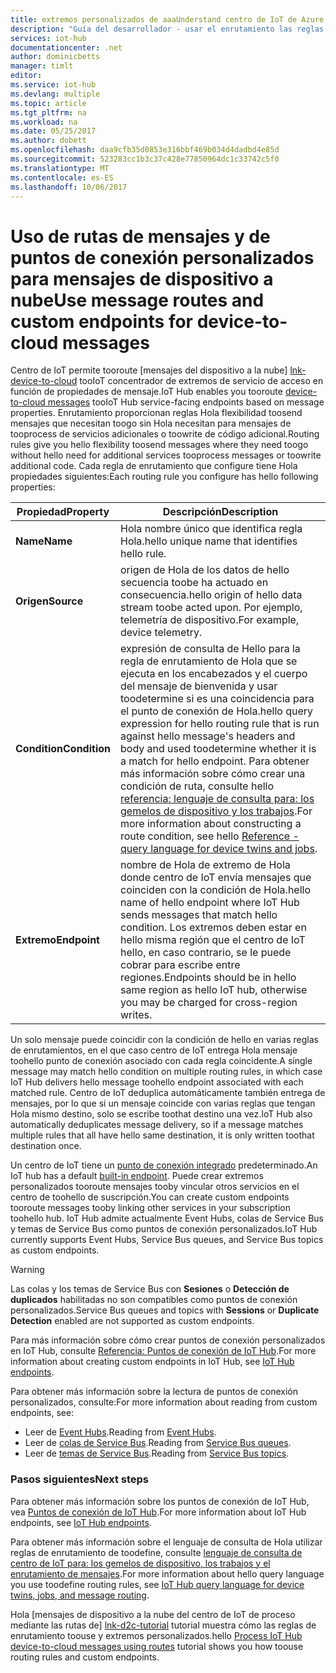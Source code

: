 ```yaml
---
title: extremos personalizados de aaaUnderstand centro de IoT de Azure | Documentos de Microsoft
description: "Guía del desarrollador - usar el enrutamiento las reglas de los puntos de conexión de toocustom de tooroute mensajes del dispositivo a la nube."
services: iot-hub
documentationcenter: .net
author: dominicbetts
manager: timlt
editor: 
ms.service: iot-hub
ms.devlang: multiple
ms.topic: article
ms.tgt_pltfrm: na
ms.workload: na
ms.date: 05/25/2017
ms.author: dobett
ms.openlocfilehash: daa9cfb35d0853e316bbf469b034d4dadbd4e85d
ms.sourcegitcommit: 523283cc1b3c37c428e77850964dc1c33742c5f0
ms.translationtype: MT
ms.contentlocale: es-ES
ms.lasthandoff: 10/06/2017
---
```

# <a name="use-message-routes-and-custom-endpoints-for-device-to-cloud-messages"></a><span data-ttu-id="3772d-103">Uso de rutas de mensajes y de puntos de conexión personalizados para mensajes de dispositivo a nube</span><span class="sxs-lookup"><span data-stu-id="3772d-103">Use message routes and custom endpoints for device-to-cloud messages</span></span>

<span data-ttu-id="3772d-104">Centro de IoT permite tooroute [mensajes del dispositivo a la nube] [ lnk-device-to-cloud] tooIoT concentrador de extremos de servicio de acceso en función de propiedades de mensaje.</span><span class="sxs-lookup"><span data-stu-id="3772d-104">IoT Hub enables you tooroute [device-to-cloud messages][lnk-device-to-cloud] tooIoT Hub service-facing endpoints based on message properties.</span></span> <span data-ttu-id="3772d-105">Enrutamiento proporcionan reglas Hola flexibilidad toosend mensajes que necesitan toogo sin Hola necesitan para mensajes de tooprocess de servicios adicionales o toowrite de código adicional.</span><span class="sxs-lookup"><span data-stu-id="3772d-105">Routing rules give you hello flexibility toosend messages where they need toogo without hello need for additional services tooprocess messages or toowrite additional code.</span></span> <span data-ttu-id="3772d-106">Cada regla de enrutamiento que configure tiene Hola propiedades siguientes:</span><span class="sxs-lookup"><span data-stu-id="3772d-106">Each routing rule you configure has hello following properties:</span></span>

| <span data-ttu-id="3772d-107">Propiedad</span><span class="sxs-lookup"><span data-stu-id="3772d-107">Property</span></span>      | <span data-ttu-id="3772d-108">Descripción</span><span class="sxs-lookup"><span data-stu-id="3772d-108">Description</span></span> |
| ------------- | ----------- |
| <span data-ttu-id="3772d-109">**Name**</span><span class="sxs-lookup"><span data-stu-id="3772d-109">**Name**</span></span>      | <span data-ttu-id="3772d-110">Hola nombre único que identifica regla Hola.</span><span class="sxs-lookup"><span data-stu-id="3772d-110">hello unique name that identifies hello rule.</span></span> |
| <span data-ttu-id="3772d-111">**Origen**</span><span class="sxs-lookup"><span data-stu-id="3772d-111">**Source**</span></span>    | <span data-ttu-id="3772d-112">origen de Hola de los datos de hello secuencia toobe ha actuado en consecuencia.</span><span class="sxs-lookup"><span data-stu-id="3772d-112">hello origin of hello data stream toobe acted upon.</span></span> <span data-ttu-id="3772d-113">Por ejemplo, telemetría de dispositivo.</span><span class="sxs-lookup"><span data-stu-id="3772d-113">For example, device telemetry.</span></span> |
| <span data-ttu-id="3772d-114">**Condition**</span><span class="sxs-lookup"><span data-stu-id="3772d-114">**Condition**</span></span> | <span data-ttu-id="3772d-115">expresión de consulta de Hello para la regla de enrutamiento de Hola que se ejecuta en los encabezados y el cuerpo del mensaje de bienvenida y usar toodetermine si es una coincidencia para el punto de conexión de Hola.</span><span class="sxs-lookup"><span data-stu-id="3772d-115">hello query expression for hello routing rule that is run against hello message's headers and body and used toodetermine whether it is a match for hello endpoint.</span></span> <span data-ttu-id="3772d-116">Para obtener más información sobre cómo crear una condición de ruta, consulte hello [referencia: lenguaje de consulta para: los gemelos de dispositivo y los trabajos][lnk-devguide-query-language].</span><span class="sxs-lookup"><span data-stu-id="3772d-116">For more information about constructing a route condition, see hello [Reference - query language for device twins and jobs][lnk-devguide-query-language].</span></span> |
| <span data-ttu-id="3772d-117">**Extremo**</span><span class="sxs-lookup"><span data-stu-id="3772d-117">**Endpoint**</span></span>  | <span data-ttu-id="3772d-118">nombre de Hola de extremo de Hola donde centro de IoT envía mensajes que coinciden con la condición de Hola.</span><span class="sxs-lookup"><span data-stu-id="3772d-118">hello name of hello endpoint where IoT Hub sends messages that match hello condition.</span></span> <span data-ttu-id="3772d-119">Los extremos deben estar en hello misma región que el centro de IoT hello, en caso contrario, se le puede cobrar para escribe entre regiones.</span><span class="sxs-lookup"><span data-stu-id="3772d-119">Endpoints should be in hello same region as hello IoT hub, otherwise you may be charged for cross-region writes.</span></span> |

<span data-ttu-id="3772d-120">Un solo mensaje puede coincidir con la condición de hello en varias reglas de enrutamientos, en el que caso centro de IoT entrega Hola mensaje toohello punto de conexión asociado con cada regla coincidente.</span><span class="sxs-lookup"><span data-stu-id="3772d-120">A single message may match hello condition on multiple routing rules, in which case IoT Hub delivers hello message toohello endpoint associated with each matched rule.</span></span> <span data-ttu-id="3772d-121">Centro de IoT deduplica automáticamente también entrega de mensajes, por lo que si un mensaje coincide con varias reglas que tengan Hola mismo destino, solo se escribe toothat destino una vez.</span><span class="sxs-lookup"><span data-stu-id="3772d-121">IoT Hub also automatically deduplicates message delivery, so if a message matches multiple rules that all have hello same destination, it is only written toothat destination once.</span></span>

<span data-ttu-id="3772d-122">Un centro de IoT tiene un [punto de conexión integrado][lnk-built-in] predeterminado.</span><span class="sxs-lookup"><span data-stu-id="3772d-122">An IoT hub has a default [built-in endpoint][lnk-built-in].</span></span> <span data-ttu-id="3772d-123">Puede crear extremos personalizados tooroute mensajes tooby vincular otros servicios en el centro de toohello de suscripción.</span><span class="sxs-lookup"><span data-stu-id="3772d-123">You can create custom endpoints tooroute messages tooby linking other services in your subscription toohello hub.</span></span> <span data-ttu-id="3772d-124">IoT Hub admite actualmente Event Hubs, colas de Service Bus y temas de Service Bus como puntos de conexión personalizados.</span><span class="sxs-lookup"><span data-stu-id="3772d-124">IoT Hub currently supports Event Hubs, Service Bus queues, and Service Bus topics as custom endpoints.</span></span>

> [!WARNING]
> <span data-ttu-id="3772d-125">Las colas y los temas de Service Bus con **Sesiones** o **Detección de duplicados** habilitadas no son compatibles como puntos de conexión personalizados.</span><span class="sxs-lookup"><span data-stu-id="3772d-125">Service Bus queues and topics with **Sessions** or **Duplicate Detection** enabled are not supported as custom endpoints.</span></span>

<span data-ttu-id="3772d-126">Para más información sobre cómo crear puntos de conexión personalizados en IoT Hub, consulte [Referencia: Puntos de conexión de IoT Hub][lnk-devguide-endpoints].</span><span class="sxs-lookup"><span data-stu-id="3772d-126">For more information about creating custom endpoints in IoT Hub, see [IoT Hub endpoints][lnk-devguide-endpoints].</span></span>

<span data-ttu-id="3772d-127">Para obtener más información sobre la lectura de puntos de conexión personalizados, consulte:</span><span class="sxs-lookup"><span data-stu-id="3772d-127">For more information about reading from custom endpoints, see:</span></span>

* <span data-ttu-id="3772d-128">Leer de [Event Hubs][lnk-getstarted-eh].</span><span class="sxs-lookup"><span data-stu-id="3772d-128">Reading from [Event Hubs][lnk-getstarted-eh].</span></span>
* <span data-ttu-id="3772d-129">Leer de [colas de Service Bus][lnk-getstarted-queue].</span><span class="sxs-lookup"><span data-stu-id="3772d-129">Reading from [Service Bus queues][lnk-getstarted-queue].</span></span>
* <span data-ttu-id="3772d-130">Leer de [temas de Service Bus][lnk-getstarted-topic].</span><span class="sxs-lookup"><span data-stu-id="3772d-130">Reading from [Service Bus topics][lnk-getstarted-topic].</span></span>

### <a name="next-steps"></a><span data-ttu-id="3772d-131">Pasos siguientes</span><span class="sxs-lookup"><span data-stu-id="3772d-131">Next steps</span></span>

<span data-ttu-id="3772d-132">Para obtener más información sobre los puntos de conexión de IoT Hub, vea [Puntos de conexión de IoT Hub][lnk-devguide-endpoints].</span><span class="sxs-lookup"><span data-stu-id="3772d-132">For more information about IoT Hub endpoints, see [IoT Hub endpoints][lnk-devguide-endpoints].</span></span>

<span data-ttu-id="3772d-133">Para obtener más información sobre el lenguaje de consulta de Hola utilizar reglas de enrutamiento de toodefine, consulte [lenguaje de consulta de centro de IoT para: los gemelos de dispositivo, los trabajos y el enrutamiento de mensajes][lnk-devguide-query-language].</span><span class="sxs-lookup"><span data-stu-id="3772d-133">For more information about hello query language you use toodefine routing rules, see [IoT Hub query language for device twins, jobs, and message routing][lnk-devguide-query-language].</span></span>

<span data-ttu-id="3772d-134">Hola [mensajes de dispositivo a la nube del centro de IoT de proceso mediante las rutas de] [ lnk-d2c-tutorial] tutorial muestra cómo las reglas de enrutamiento toouse y extremos personalizados.</span><span class="sxs-lookup"><span data-stu-id="3772d-134">hello [Process IoT Hub device-to-cloud messages using routes][lnk-d2c-tutorial] tutorial shows you how toouse routing rules and custom endpoints.</span></span>

[lnk-built-in]: iot-hub-devguide-messages-read-builtin.md
[lnk-device-to-cloud]: iot-hub-devguide-messages-d2c.md
[lnk-devguide-query-language]: iot-hub-devguide-query-language.md
[lnk-devguide-endpoints]: iot-hub-devguide-endpoints.md
[lnk-d2c-tutorial]: iot-hub-csharp-csharp-process-d2c.md
[lnk-getstarted-eh]: ../event-hubs/event-hubs-csharp-ephcs-getstarted.md
[lnk-getstarted-queue]: ../service-bus-messaging/service-bus-dotnet-get-started-with-queues.md
[lnk-getstarted-topic]: ../service-bus-messaging/service-bus-dotnet-how-to-use-topics-subscriptions.md

